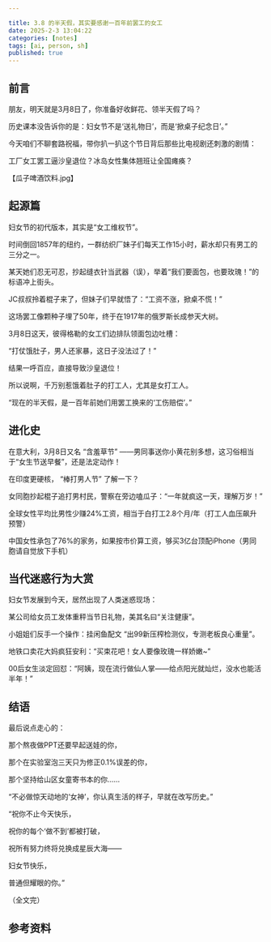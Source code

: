 ```yaml
---

title: 3.8 的半天假，其实要感谢一百年前罢工的女工
date: 2025-2-3 13:04:22 
categories: [notes]
tags: [ai, person, sh]
published: true
---
```


## 前言

朋友，明天就是3月8日了，你准备好收鲜花、领半天假了吗？  

历史课本没告诉你的是：妇女节不是‘送礼物日’，而是‘掀桌子纪念日’。”

今天咱们不聊套路祝福，带你扒一扒这个节日背后那些比电视剧还刺激的剧情：

工厂女工罢工逼沙皇退位？冰岛女性集体翘班让全国瘫痪？  

【瓜子啤酒饮料.jpg】

## 起源篇

妇女节的初代版本，其实是“女工维权节”。  

时间倒回1857年的纽约，一群纺织厂妹子们每天工作15小时，薪水却只有男工的三分之一。

某天她们忍无可忍，抄起缝衣针当武器（误），举着“我们要面包，也要玫瑰！”的标语冲上街头。  

JC叔叔拎着棍子来了，但妹子们早就悟了：“工资不涨，掀桌不慌！”  

这场罢工像颗种子埋了50年，终于在1917年的俄罗斯长成参天大树。

3月8日这天，彼得格勒的女工们边排队领面包边吐槽：

“打仗饿肚子，男人还家暴，这日子没法过了！”

结果一呼百应，直接导致沙皇退位！  

所以说啊，千万别惹饿着肚子的打工人，尤其是女打工人。  

“现在的半天假，是一百年前她们用罢工换来的‘工伤赔偿’。”

## 进化史

在意大利，3月8日又名 “含羞草节” ——男同事送你小黄花别多想，这习俗相当于“女生节送早餐”，还是法定动作！  

在印度更硬核， “棒打男人节” 了解一下？

女同胞抄起棍子追打男村民，警察在旁边嗑瓜子：“一年就疯这一天，理解万岁！”  

全球女性平均比男性少赚24%工资，相当于白打工2.8个月/年（打工人血压飙升预警）  

中国女性承包了76%的家务，如果按市价算工资，够买3亿台顶配iPhone（男同胞请自觉放下手机）  

## 当代迷惑行为大赏

妇女节发展到今天，居然出现了人类迷惑现场：  

某公司给女员工发体重秤当节日礼物，美其名曰“关注健康”。

小姐姐们反手一个操作：挂闲鱼配文 “出99新压榨检测仪，专测老板良心重量”。 
  
地铁口卖花大妈疯狂安利：“买束花吧！女人要像玫瑰一样娇嫩~”  

00后女生淡定回怼：“阿姨，现在流行做仙人掌——给点阳光就灿烂，没水也能活半年！”  


## 结语 

最后说点走心的：

那个熬夜做PPT还要早起送娃的你，  

那个在实验室泡三天只为修正0.1%误差的你，  

那个坚持给山区女童寄书本的你……  

“不必做惊天动地的‘女神’，你认真生活的样子，早就在改写历史。”  

“祝你不止今天快乐， 

祝你的每个‘做不到’都被打破， 

祝所有努力终将兑换成星辰大海——  

妇女节快乐，  

普通但耀眼的你。”  

（全文完）  

## 参考资料




